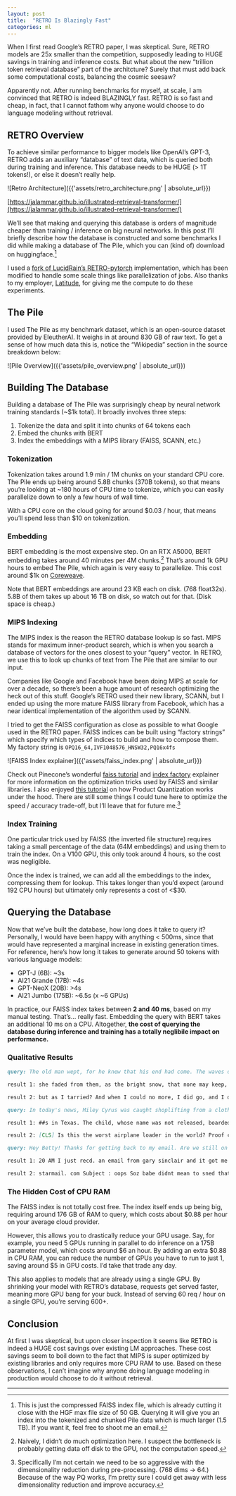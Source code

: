 ```yaml
---
layout: post
title:  "RETRO Is Blazingly Fast"
categories: ml
---
```

When I first read Google’s RETRO paper, I was skeptical. Sure, RETRO models are 25x smaller than the competition, supposedly leading to HUGE savings in training and inference costs. But what about the new “trillion token retrieval database” part of the architcture? Surely that must add back some computational costs, balancing the cosmic seesaw?

Apparently not. After running benchmarks for myself, at scale, I am convinced that RETRO is indeed BLAZINGLY fast. RETRO is so fast and cheap, in fact, that I cannot fathom why anyone would choose to do language modeling without retrieval.

## RETRO Overview

To achieve similar performance to bigger models like OpenAI’s GPT-3, RETRO adds an auxiliary “database” of text data, which is queried both during training and inference. This database needs to be HUGE (> 1T tokens!), or else it doesn’t really help.

![Retro Architecture]({{'assets/retro_architecture.png' | absolute_url}})

[https://jalammar.github.io/illustrated-retrieval-transformer/](https://jalammar.github.io/illustrated-retrieval-transformer/)

We’ll see that making and querying this database is orders of magnitude cheaper than training / inference on big neural networks. In this post I’ll briefly describe how the database is constructed and some benchmarks I did while making a database of The Pile, which you can (kind of) download on huggingface.[^1]

[^1]: This is just the compressed FAISS index file, which is already cutting it close with the HGF max file size of 50 GB. Querying it will give you an index into the tokenized and chunked Pile data which is much larger (1.5 TB). If you want it, feel free to shoot me an email.

I used a [fork of LucidRain’s RETRO-pytorch](https://github.com/latitudegames/RETRO-pytorch) implementation, which has been modified to handle some scale things like parallelization of jobs. Also thanks to my employer, [Latitude](https://latitude.io/), for giving me the compute to do these experiments.

## The Pile

I used The Pile as my benchmark dataset, which is an open-source dataset provided by EleutherAI. It weighs in at around 830 GB of raw text. To get a sense of how much data this is, notice the “Wikipedia” section in the source breakdown below:

![Pile Overview]({{'assets/pile_overview.png' | absolute_url}})

## Building The Database

Building a database of The Pile was surprisingly cheap by neural network training standards (~$1k total). It broadly involves three steps:

1. Tokenize the data and split it into chunks of 64 tokens each
2. Embed the chunks with BERT
3. Index the embeddings with a MIPS library (FAISS, SCANN, etc.)

### Tokenization

Tokenization takes around 1.9 min / 1M chunks on your standard CPU core. The Pile ends up being around 5.8B chunks (370B tokens), so that means you’re looking at ~180 hours of CPU time to tokenize, which you can easily parallelize down to only a few hours of wall time.

With a CPU core on the cloud going for around $0.03 / hour, that means you’ll spend less than $10 on tokenization.

### Embedding

BERT embedding is the most expensive step. On an RTX A5000, BERT embedding takes around 40 minutes per 4M chunks.[^2] That’s around 1k GPU hours to embed The Pile, which again is very easy to parallelize. This cost around $1k on [Coreweave](https://www.coreweave.com/pricing).

[^2]: Naively, I didn’t do much optimization here. I suspect the bottleneck is probably getting data off disk to the GPU, not the computation speed.

Note that BERT embeddings are around 23 KB each on disk. (768 float32s). 5.8B of them takes up about 16 TB on disk, so watch out for that. (Disk space is cheap.)

### MIPS Indexing

The MIPS index is the reason the RETRO database lookup is so fast. MIPS stands for maximum inner-product search, which is when you search a database of vectors for the ones closest to your “query” vector. In RETRO, we use this to look up chunks of text from The Pile that are similar to our input.

Companies like Google and Facebook have been doing MIPS at scale for over a decade, so there’s been a huge amount of research optimizing the heck out of this stuff. Google’s RETRO used their new library, SCANN, but I ended up using the more mature FAISS library from Facebook, which has a near identical implementation of the algorithm used by SCANN.

I tried to get the FAISS configuration as close as possible to what Google used in the RETRO paper. FAISS indices can be built using “factory strings” which specify which types of indices to build and how to compose them. My factory string is `OPQ16_64,IVF1048576_HNSW32,PQ16x4fs`

![FAISS Index explainer]({{'assets/faiss_index.png' | absolute_url}})

Check out Pinecone’s wonderful [faiss tutorial](https://www.pinecone.io/learn/faiss-tutorial/) and [index factory](https://www.pinecone.io/learn/composite-indexes/) explainer for more information on the optimization tricks used by FAISS and similar libraries. I also enjoyed [this tutorial](https://mccormickml.com/2017/10/13/product-quantizer-tutorial-part-1/) on how Product Quantization works under the hood. There are still some things I could tune here to optimize the speed / accuracy trade-off, but I’ll leave that for future me.[^3]

[^3]: Specifically I’m not certain we need to be so aggressive with the dimensionality reduction during pre-processing. (768 dims → 64.) Because of the way PQ works, I’m pretty sure I could get away with less dimensionality reduction and improve accuracy.

### Index Training

One particular trick used by FAISS (the inverted file structure) requires taking a small percentage of the data (64M embeddings) and using them to train the index. On a V100 GPU, this only took around 4 hours, so the cost was negligible.

Once the index is trained, we can add all the embeddings to the index, compressing them for lookup. This takes longer than you’d expect (around 192 CPU hours) but ultimately only represents a cost of <$30.

## Querying the Database

Now that we’ve built the database, how long does it take to query it? Personally, I would have been happy with anything < 500ms, since that would have represented a marginal increase in existing generation times. For reference, here’s how long it takes to generate around 50 tokens with various language models:

- GPT-J (6B): ~3s
- AI21 Grande (17B): ~4s
- GPT-NeoX (20B): >4s
- AI21 Jumbo (175B): ~6.5s (x ~6 GPUs)

In practice, our FAISS index takes between **2 and 40 ms**, based on my manual testing. That’s… really fast. Embedding the query with BERT takes an additional 10 ms on a CPU. Altogether, **the cost of querying the database during inference and training has a totally neglibile impact on performance.**

### Qualitative Results

```markdown
query: The old man wept, for he knew that his end had come. The waves of time washed over him.

result 1: she faded from them, as the bright snow, that none may keep, melts in our very hands. A murmur of farewell came to his ears, - - no more. She was gone. He would have followed, but Charon, now on guard, drove him back. Seven days he lingered there between the worlds

result 2: but as I tarried? And when I could no more, I did go, and I did stay, and I did steward. Stayed at the station. The ravens did raven. The steward did steward. But one thing mattered. The Spirit did Spirit. And the word remained. For
```

```markdown
query: In today's news, Miley Cyrus was caught shoplifting from a clothing store on Hollywood Boulevard.

result 1: ##s in Texas. The child, whose name was not released, boarded the Techno Jump Ride with her 8 - year - old brother at the RodeoHouston carnival around 2 p. m. Wednesday, according to local affiliate KTRK. RodeoHouston is a popular local attraction. Witnesses told

result 2: [CLS] Is this the worst airplane loader in the world? Proof can be found in a year - old YouTube video that just surfaced via Reddit. In it, an unidentified freight handler can be seen haphazardly tossing packages from a flat bed onto a conveyor belt at China's Guangzhou Airport. Capt
```

```markdown
query: Hey Betty! Thanks for getting back to my email. Are we still on for Saturday?

result 1: 20 AM I just recd. an email from gary sinclair and it got me thinking about all the great people and good freinds of VR - 24. I know a few of you have emailed me in the past and I didnt respond but I will to all future emails. After

result 2: starmail. com Subject : oops Soz babe didnt mean to sned that!!!! Was trying to email a mate on my phone and been drinkin ps hop u r ok I close the laptop and I sit for a long time in silence. As I do, I examine the happy, laughing
```

### The Hidden Cost of CPU RAM

The FAISS index is not totally cost free. The index itself ends up being big, requiring around 176 GB of RAM to query, which costs about $0.88 per hour on your average cloud provider.

However, this allows you to drastically reduce your GPU usage. Say, for example, you need 5 GPUs running in parallel to do inference on a 175B parameter model, which costs around $6 an hour. By adding an extra $0.88 in CPU RAM, you can reduce the number of GPUs you have to run to just 1, saving around $5 in GPU costs. I’d take that trade any day.

This also applies to models that are already using a single GPU. By shrinking your model with RETRO’s database, requests get served faster, meaning more GPU bang for your buck. Instead of serving 60 req / hour on a single GPU, you’re serving 600+.

## Conclusion

At first I was skeptical, but upon closer inspection it seems like RETRO is indeed a HUGE cost savings over existing LM approaches. These cost savings seem to boil down to the fact that MIPS is super optimized by existing libraries and only requires more CPU RAM to use. Based on these observations, I can’t imagine why anyone doing language modeling in production would choose to do it without retrieval.

------


